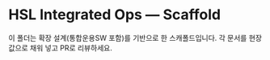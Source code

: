 # HSL Integrated Ops — Scaffold
이 폴더는 확장 설계(통합운용SW 포함)를 기반으로 한 스캐폴드입니다.
각 문서를 현장 값으로 채워 넣고 PR로 리뷰하세요.
